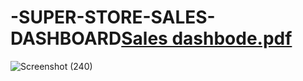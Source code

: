# -SUPER-STORE-SALES-DASHBOARD[Sales dashbode.pdf](https://github.com/ShamTange/-SUPER-STORE-SALES-DASHBOARD/files/11587643/Sales.dashbode.pdf)
![Screenshot (240)](https://github.com/ShamTange/-SUPER-STORE-SALES-DASHBOARD/assets/101647764/9c69aef3-e4eb-4dfb-bb69-ff9cf2bf869c)
